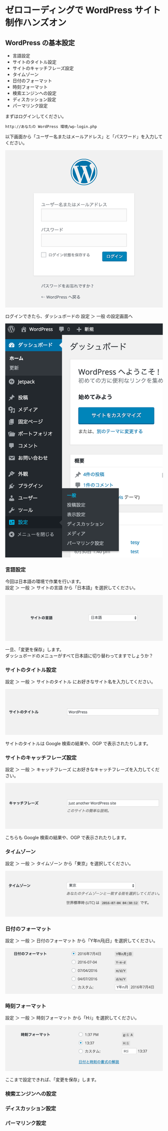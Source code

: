 # ゼロコーディングで WordPress サイト制作ハンズオン

## WordPress の基本設定

- 言語設定
- サイトのタイトル設定
- サイトのキャッチフレーズ設定
- タイムゾーン
- 日付のフォーマット
- 時刻フォーマット
- 検索エンジンへの設定
- ディスカッション設定
- パーマリンク設定

まずはログインしてください。

```
http://あなたの WordPress 環境/wp-login.php
```

以下画面から「ユーザー名またはメールアドレス」と「パスワード」を入力してください。

![wp-login.php からログイン](images/flow-all/s1.png "ログイン")

ログインできたら、ダッシュボードの 設定 ＞ 一般 の設定画面へ

![ダッシュボード設定画面](images/flow-all/s2.png "ダッシュボード設定画面")

### 言語設定

今回は日本語の環境で作業を行います。  
設定 ＞ 一般 ＞ サイトの言語 から「日本語」を選択してください。

![言語設定](images/flow-all/s3.png "言語設定")

一旦、「変更を保存」します。  
ダッシュボードのメニューがすべて日本語に切り替わってますでしょうか？

### サイトのタイトル設定

設定 ＞ 一般 ＞ サイトのタイトル にお好きなサイト名を入力してください。

![サイトのタイトル](images/flow-all/s4.png "サイトのタイトル")

サイトのタイトルは Google 検索の結果や、OGP で表示されたりします。

### サイトのキャッチフレーズ設定

設定 ＞ 一般 ＞ キャッチフレーズ にお好きなキャッチフレーズを入力してください。

![サイトのキャッチフレーズ](images/flow-all/s5.png "サイトのキャッチフレーズ")

こちらも Google 検索の結果や、OGP で表示されたりします。

### タイムゾーン

設定 ＞ 一般 ＞ タイムゾーン から「東京」を選択してください。

![タイムゾーン](images/flow-all/s6.png "タイムゾーン")

### 日付のフォーマット

設定 ＞ 一般 ＞ 日付のフォーマット から「Y年n月j日」を選択してください。

![日付のフォーマット](images/flow-all/s7.png "日付のフォーマット")

### 時刻フォーマット

設定 ＞ 一般 ＞ 時刻フォーマット から「H:i」を選択してください。

![時刻フォーマット](images/flow-all/s8.png "時刻フォーマット")

ここまで設定できれば、「変更を保存」します。

### 検索エンジンへの設定

### ディスカッション設定

### パーマリンク設定
